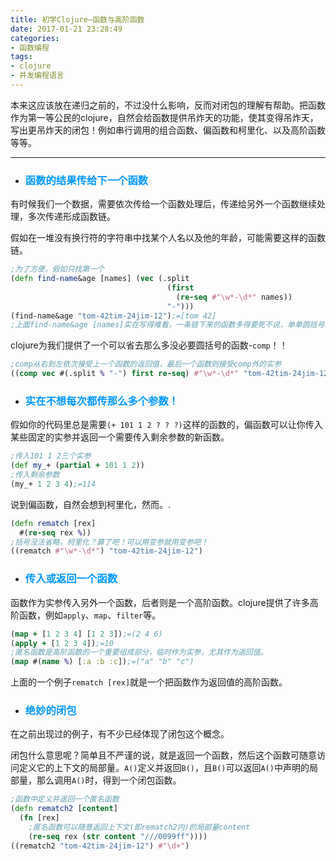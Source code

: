 ```yaml
---
title: 初学Clojure—函数与高阶函数
date: 2017-01-21 23:28:49
categories:
- 函数编程
tags:
- clojure
- 并发编程语言
---
```


本来这应该放在递归之前的，不过没什么影响，反而对闭包的理解有帮助。把函数作为第一等公民的clojure，自然会给函数提供吊炸天的功能，使其变得吊炸天，写出更吊炸天的闭包！例如串行调用的组合函数、偏函数和柯里化、以及高阶函数等等。

---

- ### <font color=#0099ff>函数的结果传给下一个函数</font>

有时候我们一个数据，需要依次传给一个函数处理后，传递给另外一个函数继续处理，多次传递形成函数链。

假如在一堆没有换行符的字符串中找某个人名以及他的年龄，可能需要这样的函数链。
``` clojure
;为了方便，假如只找第一个
(defn find-name&age [names] (vec (.split
                                   (first
                                     (re-seq #"\w*-\d*" names))
                                   "-")))
(find-name&age "tom-42tim-24jim-12");=[tom 42]
;上面find-name&age [names]实在写得难看，一条链下来的函数多得要死不说，单单圆括号就实在让人生畏。
```
clojure为我们提供了一个可以省去那么多没必要圆括号的函数-`comp`！！
``` clojure
;comp从右到左依次接受上一个函数的返回值，最后一个函数则接受comp外的实参
((comp vec #(.split % "-") first re-seq) #"\w*-\d*" "tom-42tim-24jim-12");=[tom 42]
```
- ### <font color=#0099ff>实在不想每次都传那么多个参数！</font>

假如你的代码里总是需要`(+ 101 1 2 ? ? ?)`这样的函数的，偏函数可以让你传入某些固定的实参并返回一个需要传入剩余参数的新函数。
``` clojure
;传入101 1 2三个实参
(def my_+ (partial + 101 1 2))
;传入剩余参数
(my_+ 1 2 3 4);=114
```
说到偏函数，自然会想到柯里化，然而。.
``` clojure
(defn rematch [rex]
  #(re-seq rex %))
;括号没法省略，柯里化？算了吧！可以用变参就用变参吧！
((rematch #"\w*-\d*") "tom-42tim-24jim-12")
```

- ### <font color=#0099ff>传入或返回一个函数</font>

函数作为实参传入另外一个函数，后者则是一个高阶函数。clojure提供了许多高阶函数，例如`apply`、`map`、`filter`等。
``` clojure
(map + [1 2 3 4] [1 2 3]);=(2 4 6)
(apply + [1 2 3 4]);=10
;匿名函数是高阶函数的一个重要组成部分，临时作为实参，尤其作为返回值。
(map #(name %) [:a :b :c]);=("a" "b" "c")
```
上面的一个例子`rematch [rex]`就是一个把函数作为返回值的高阶函数。

- ### <font color=#0099ff>绝妙的闭包</font>

在之前出现过的例子，有不少已经体现了闭包这个概念。

闭包什么意思呢？简单且不严谨的说，就是返回一个函数，然后这个函数可随意访问定义它的上下文的局部量。`A()`定义并返回`B()`，且`B()`可以返回`A()`中声明的局部量，那么调用`A()`时，得到一个闭包函数。
``` clojure
;函数中定义并返回一个匿名函数
(defn rematch2 [content]
  (fn [rex]
    ;匿名函数可以随意返回上下文(即rematch2内)的局部量content
    (re-seq rex (str content "///0099ff"))))
((rematch2 "tom-42tim-24jim-12") #"\d+")
```
